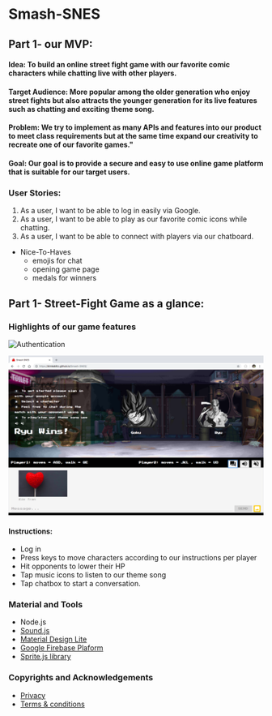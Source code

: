 # Smash-SNES

## Part 1- our MVP:

#### Idea: To build an online street fight game with our favorite comic characters while chatting live with other players.

#### Target Audience: More popular among the older generation who enjoy street fights but also attracts the younger generation for its live features such as chatting and exciting theme song.

#### Problem: We try to implement as many APIs and features into our product to meet class requirements but at the same time expand our creativity to recreate one of our favorite games."

#### Goal: Our goal is to provide a secure and easy to use online game platform that is suitable for our target users.

### User Stories:
  1. As a user, I want to be able to log in easily via Google.
  2. As a user, I want to be able to play as our favorite comic icons while chatting.
  3. As a user, I want to be able to connect with players via our chatboard. 

- Nice-To-Haves
  * emojis for chat
  * opening game page
  * medals for winners
  
 ## Part 1- Street-Fight Game as a glance:

 ### Highlights of our game features
 ![Authentication](images/login.png "Sign-in via Google Account")

 ![Live Chat](images/chat.png "Chat with your opponent")

  
  #### Instructions:
  * Log in
  * Press keys to move characters according to our instructions per player
  * Hit opponents to lower their HP
  * Tap music icons to listen to our theme song
  * Tap chatbox to start a conversation.
  
  
 ### Material and Tools
  * Node.js
  * [Sound.js](https://www.createjs.com/soundjs)
  * [Material Design Lite](https://github.com/google/material-design-lite)
  * [Google Firebase Plaform](https://firebase.google.com)
  * [Sprite.js library](https://spritejs.readthedocs.io/en/latest/)
 
### Copyrights and Acknowledgements
  * [Privacy](https://termsfeed.com/privacy-policy/6cf81f38974eab1bf5dc46b1e06725e6)
  * [Terms & conditions](https://termsfeed.com/terms-conditions/0014ae28a1cef6301fb4b9fb42109b40)